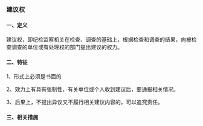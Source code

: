 ### 建议权

#### 一、定义

建议权，即纪检监察机关在检查、调查的基础上，根据检查和调查的结果，向被检查调查的单位或有处理权的部门提出建议的权力。

#### 二、特征

1、形式上必须是书面的

2、效力上有具有强制性，有关单位或个人收到建议后，要通报相关情况。

3、后果上，不提出异议又不履行相关建议内容的，可以追究责任。

#### 三、相关措施